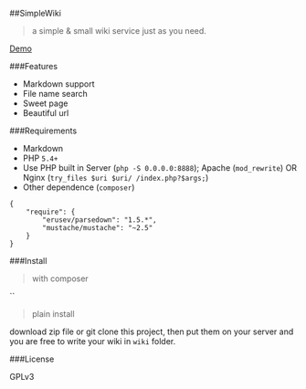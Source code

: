 ##SimpleWiki
>a simple & small wiki service just as you need.

[Demo](https://demo4simplewiki.herokuapp.com/)

###Features

- Markdown support
- File name search
- Sweet page
- Beautiful url

###Requirements

- Markdown
- PHP `5.4+`
- Use PHP built in Server (`php -S 0.0.0.0:8888`); Apache (`mod_rewrite`) OR Nginx (`try_files $uri $uri/ /index.php?$args;`)
- Other dependence (`composer`)

```
{
    "require": {
        "erusev/parsedown": "1.5.*",
        "mustache/mustache": "~2.5"
    }
}
```

###Install

>with composer

``

>plain install

download zip file or git clone this project, then put them on your server and you are free to write your wiki in `wiki` folder.

###License

GPLv3
